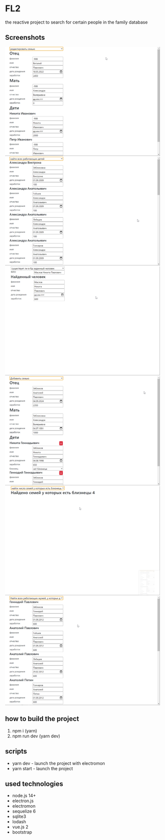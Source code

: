 # FL2
the reactive project to search for certain people in the family database
## Screenshots
![screen1](/github/screen1.png)
![screen1](/github/screen2.png)
![screen1](/github/screen3.png)
![screen1](/github/screen4.png)
![screen1](/github/screen5.png)
![screen1](/github/screen6.png)
## how to build the project
1. npm i (yarn)
2. npm run dev (yarn dev)
## scripts
- yarn dev - launch the project with electromon
- yarn start - launch the project
## used technologies
- node.js 14+
- electron.js
- electromon
- sequelize 6
- sqlite3
- lodash
- vue.js 2
- bootstrap
